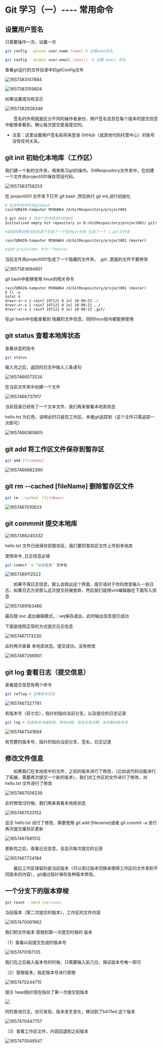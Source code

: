 

# Git 学习（一）---- 常用命令



## 设置用户签名



只需要操作一次，设置一次



```bash
git config --glocal user.name [name] # 设置name签名
```



```bash
git config --global user.email [email]  # 设置 email 签名
```



查看git运行的文件目录中的gitConfig文件



![1657383147884](C:\Users\rain7\AppData\Roaming\Typora\typora-user-images\1657383147884.png)



![1657383159804](C:\Users\rain7\AppData\Roaming\Typora\typora-user-images\1657383159804.png)



如果设置成功有显示



![1657382926346](C:\Users\rain7\AppData\Roaming\Typora\typora-user-images\1657382926346.png)



&emsp;&emsp;签名的作用就是区分不同的操作者身份，用户签名信息在每个版本的提交信息中能够查看到，确认每次提交是谁提交的。



- 注意：这里设置用户签名和将来登录 GitHub（或其他代码托管中心）的账号没有任何关系。



## git init 初始化本地库（工作区）



我们建一个新的文件夹，用来练习git的操作。GitRespository文件夹中，在创建一个文件夹project001保存项目代码。



![1657383758253](C:\Users\rain7\AppData\Roaming\Typora\typora-user-images\1657383758253.png)



在 project001 文件夹下打开 git bash ,然后执行 git init,进行初始化 



```bash
# 在文件夹中打开gitBash
rain7@RAIN-Computer MINGW64 /d/GitRespository/project001

$ git init # 将这个文件夹进行初始化
Initialized empty Git repository in D:/GitRespository/project001/.git/

#返回结果说明当前目录下生成了一个空的git仓库 生成了一个 /.git文件夹

rain7@RAIN-Computer MINGW64 /d/GitRespository/project001 (master)

#此时 project001 作为一个master
```



当前文件夹project001生成了一个隐藏的文件夹， .git/ ,里面的文件不要修改

![1657383894901](C:\Users\rain7\AppData\Roaming\Typora\typora-user-images\1657383894901.png)



git bash中能够使用 linux的相关命令



```shell
rain7@RAIN-Computer MINGW64 /d/GitRespository/project001 (master)
$ ll -a
total 4
drwxr-xr-x 1 rain7 197121 0 Jul 10 00:23 ./
drwxr-xr-x 1 rain7 197121 0 Jul 10 00:21 ../
drwxr-xr-x 1 rain7 197121 0 Jul 10 00:23 .git/
```



在git bash中也能查看到 隐藏的文件信息，同时linux指令都能够使用





## git status 查看本地库状态



查看状态的指令

```bash
git status
```



输入完之后，返回的日志中输入三条语句



![1657466573534](C:\Users\rain7\AppData\Roaming\Typora\typora-user-images\1657466573534.png)



在当前文件夹中创建一个文件



![1657466737917](C:\Users\rain7\AppData\Roaming\Typora\typora-user-images\1657466737917.png)



当前目录已经有了一个文本文件，我们再来查看本地库状态

hello.txt 为红色，说明此时只是在工作区，未被git追踪到（这个文件只需追踪一次即可）

![1657466369805](C:\Users\rain7\AppData\Roaming\Typora\typora-user-images\1657466369805.png)





## git add 将工作区文件保存到暂存区



```bash
git add [fileName]
```



![1657466882390](C:\Users\rain7\AppData\Roaming\Typora\typora-user-images\1657466882390.png)



## git rm --cached  [fileName] 删除暂存区文件



```bash
git rm --cached  [fileName]
```

![1657467010623](C:\Users\rain7\AppData\Roaming\Typora\typora-user-images\1657467010623.png)



## git commmit  提交本地库

![1657386240332](C:\Users\rain7\AppData\Roaming\Typora\typora-user-images\1657386240332.png)



hello.txt 文件已经保存到暂存区，我们要将暂存区文件上传到本地库



使用命令 ,日志信息必填

```bash
git commit -m "日志信息" 文件名
```



![1657389112522](C:\Users\rain7\AppData\Roaming\Typora\typora-user-images\1657389112522.png)



&emsp;&emsp;如果不填日志信息，那么会跳出这个界面，提示请对于你的改变输入一些日志，如果日志为空那么这次提交将被放弃，然后我们就用vim编辑器在下面写入信息



![1657389163460](C:\Users\rain7\AppData\Roaming\Typora\typora-user-images\1657389163460.png)



最后按 esc 退出编辑模式，：wq保存退出，此时输出信息提示成功



下面是按照正常的方式提交日志信息

![1657467173230](C:\Users\rain7\AppData\Roaming\Typora\typora-user-images\1657467173230.png)

此时再次查看 本地库状态，提交成功，没有修改

![1657467266901](C:\Users\rain7\AppData\Roaming\Typora\typora-user-images\1657467266901.png)





## git log 查看日志（提交信息）



查看提交信息有两个命令



```bash
git reflog # 查看版本信息
```



![1657467327781](C:\Users\rain7\AppData\Roaming\Typora\typora-user-images\1657467327781.png)



有版本号（前七位），指针的指向当前分支，以及提交的日志记录



 ```bash
git log # 查看版本详细信息，更加详细，有签名有日期，有完整的版本号
 ```



![1657467341694](C:\Users\rain7\AppData\Roaming\Typora\typora-user-images\1657467341694.png)



有完整的版本号，指针的指向当前分支，签名，日志记录



## 修改文件信息



&emsp;&emsp;如果我们在本地库中的文件，之前的版本进行了修改，（比如说代码功能进行了拓展，需要再次提交一个新的版本），我们对工作区的文件进行了修改，对hello.txt 文件进行了修改



![1657467506239](C:\Users\rain7\AppData\Roaming\Typora\typora-user-images\1657467506239.png)



此时修改过时候，我们再来查看本地库状态

![1657467533152](C:\Users\rain7\AppData\Roaming\Typora\typora-user-images\1657467533152.png)



显示 hello.txt 进行了修改，需要使用 git add [filename]或者 git commit -a 进行再次提交缓存区更新



![1657467681512](C:\Users\rain7\AppData\Roaming\Typora\typora-user-images\1657467681512.png)



更新完之后，查看日志信息，会显示每次提交的记录



![1657467724184](C:\Users\rain7\AppData\Roaming\Typora\typora-user-images\1657467724184.png)



&emsp;&emsp;最后工作区保留的是当前版本（可以用过版本切换来使得工作区的文件拿到不同版本的内容），git通过指针保存各种版本修改。



 ##  一个分支下的版本穿梭 



```bash
git reset --hard [version]
```



当前版本（第二次提交的版本），工作区的文件内容



![1657470061962](C:\Users\rain7\AppData\Roaming\Typora\typora-user-images\1657470061962.png)



我们把文件版本 穿梭到第一次提交时候的 版本



（1）查看以前提交生成的版本号



![1657470187135](C:\Users\rain7\AppData\Roaming\Typora\typora-user-images\1657470187135.png)

我们在之后输入版本号的时候，只需要输入前几位，保证版本号唯一即可



（2）穿梭版本，指定版本号进行穿梭



![1657470244715](C:\Users\rain7\AppData\Roaming\Typora\typora-user-images\1657470244715.png)



提示 head指针现在指向了第一次提交到版本



![](C:\Users\rain7\AppData\Roaming\Typora\typora-user-images\1657470415837.png)



同时查询日志，也可发现，版本发生变化，移动到了b47fed 这个版本



![1657470447757](C:\Users\rain7\AppData\Roaming\Typora\typora-user-images\1657470447757.png)



（3）查看工作区文件，内容回退到之前版本

![1657470549547](C:\Users\rain7\AppData\Roaming\Typora\typora-user-images\1657470549547.png)